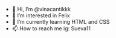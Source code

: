 - 👋 Hi, I’m @vinacantikkk
- 👀 I’m interested in Felix
- 🌱 I’m currently learning HTML and CSS
- 📫 How to reach me ig: Sueva11

<!---
vinacantikkk/vinacantikkk is a ✨ special ✨ repository because its `README.md` (this file) appears on your GitHub profile.
You can click the Preview link to take a look at your changes.
--->
